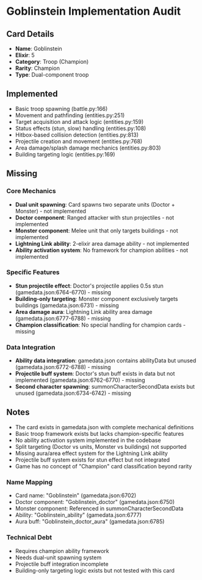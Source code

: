 # Goblinstein Implementation Audit

## Card Details
- **Name**: Goblinstein
- **Elixir**: 5
- **Category**: Troop (Champion)
- **Rarity**: Champion
- **Type**: Dual-component troop

## Implemented
- Basic troop spawning (battle.py:166)
- Movement and pathfinding (entities.py:251)
- Target acquisition and attack logic (entities.py:159)
- Status effects (stun, slow) handling (entities.py:108)
- Hitbox-based collision detection (entities.py:813)
- Projectile creation and movement (entities.py:768)
- Area damage/splash damage mechanics (entities.py:803)
- Building targeting logic (entities.py:169)

## Missing
### Core Mechanics
- **Dual unit spawning**: Card spawns two separate units (Doctor + Monster) - not implemented
- **Doctor component**: Ranged attacker with stun projectiles - not implemented
- **Monster component**: Melee unit that only targets buildings - not implemented
- **Lightning Link ability**: 2-elixir area damage ability - not implemented
- **Ability activation system**: No framework for champion abilities - not implemented

### Specific Features
- **Stun projectile effect**: Doctor's projectile applies 0.5s stun (gamedata.json:6764-6770) - missing
- **Building-only targeting**: Monster component exclusively targets buildings (gamedata.json:6731) - missing
- **Area damage aura**: Lightning Link ability area damage (gamedata.json:6777-6788) - missing
- **Champion classification**: No special handling for champion cards - missing

### Data Integration
- **Ability data integration**: gamedata.json contains abilityData but unused (gamedata.json:6772-6788) - missing
- **Projectile buff system**: Doctor's stun buff exists in data but not implemented (gamedata.json:6762-6770) - missing
- **Second character spawning**: summonCharacterSecondData exists but unused (gamedata.json:6734-6742) - missing

## Notes
- The card exists in gamedata.json with complete mechanical definitions
- Basic troop framework exists but lacks champion-specific features
- No ability activation system implemented in the codebase
- Split targeting (Doctor vs units, Monster vs buildings) not supported
- Missing aura/area effect system for the Lightning Link ability
- Projectile buff system exists for stun effect but not integrated
- Game has no concept of "Champion" card classification beyond rarity

### Name Mapping
- Card name: "Goblinstein" (gamedata.json:6702)
- Doctor component: "Goblinstein_doctor" (gamedata.json:6750)
- Monster component: Referenced in summonCharacterSecondData
- Ability: "Goblinstein_ability" (gamedata.json:6777)
- Aura buff: "Goblinstein_doctor_aura" (gamedata.json:6785)

### Technical Debt
- Requires champion ability framework
- Needs dual-unit spawning system
- Projectile buff integration incomplete
- Building-only targeting logic exists but not tested with this card